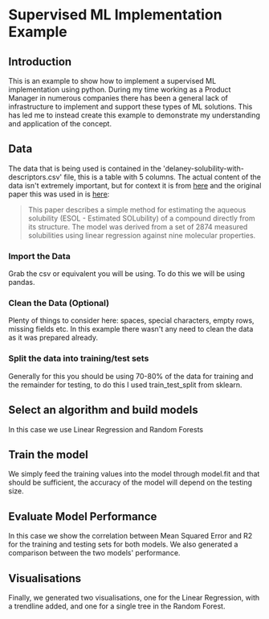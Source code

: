 # Supervised ML Implementation Example

## Introduction

This is an example to show how to implement a supervised ML implementation using python. During my time working as a Product Manager in numerous companies there has been a general lack of infrastructure to implement and support these types of ML solutions. This has led me to instead create this example to demonstrate my understanding and application of the concept.

## Data

The data that is being used is contained in the 'delaney-solubility-with-descriptors.csv' file, this is a table with 5 columns. The actual content of the data isn't extremely important, but for context it is from [here](https://www.kaggle.com/datasets/prashanthbairu/delaney-solubility-with-descriptors/) and the original paper this was used in is [here](https://www.moreisdifferent.com/assets/DIY_drug_discovery/Delaney_paper.pdf):

>This paper describes a simple method for estimating the aqueous solubility (ESOL - Estimated SOLubility)
>of a compound directly from its structure. The model was derived from a set of 2874 measured solubilities
>using linear regression against nine molecular properties.


### Import the Data

Grab the csv or equivalent you will be using. To do this we will be using pandas.

### Clean the Data (Optional)

Plenty of things to consider here: spaces, special characters, empty rows, missing fields etc. In this example there wasn't any need to clean the data as it was prepared already.  

### Split the data into training/test sets

Generally for this you should be using 70-80% of the data for training and the remainder for testing, to do this I used train_test_split from sklearn.  

## Select an algorithm and build models

In this case we use Linear Regression and Random Forests

## Train the model

We simply feed the training values into the model through model.fit and that should be sufficient, the accuracy of the model will depend on the testing size.

## Evaluate Model Performance

In this case we show the correlation between Mean Squared Error and R2 for the training and testing sets for both models. We also generated a comparison between the two models' performance.

## Visualisations

Finally, we generated two visualisations, one for the Linear Regression, with a trendline added, and one for a single tree in the Random Forest.

